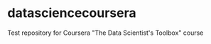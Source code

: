 datasciencecoursera
===================

Test repository for Coursera "The Data Scientist's Toolbox" course
